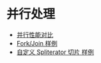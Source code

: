 # 并行处理

* [并行性能对比](./usage/ParallelProcessing.java)
* [Fork/Join 样例](./forkjoin/ForkJoinPoolUsage.java)
* [自定义 Spliterator 切片 样例](./spliterator/SpliteratorUsage.java)